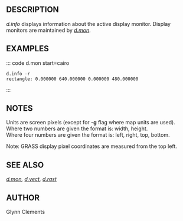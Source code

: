 ## DESCRIPTION

*d.info* displays information about the active display monitor. Display
monitors are maintained by *[d.mon](d.mon.html)*.

## EXAMPLES

::: code
    d.mon start=cairo

    d.info -r
    rectangle: 0.000000 640.000000 0.000000 480.000000
:::

## NOTES

Units are screen pixels (except for **-g** flag where map units are
used).\
Where two numbers are given the format is: width, height.\
Where four numbers are given the format is: left, right, top, bottom.

Note: GRASS display pixel coordinates are measured from the top left.

## SEE ALSO

*[d.mon](d.mon.html), [d.vect](d.vect.html), [d.rast](d.rast.html)*

## AUTHOR

Glynn Clements
